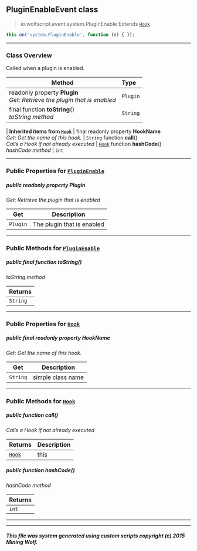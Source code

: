 ## PluginEnableEvent __class__

>io.wolfscript.event.system.PluginEnable
>Extends [`Hook`](../../hook/Hook.md)
``` javascript
this.on('system.PluginEnable', function (e) { });
```


---

### Class Overview

Called when a plugin is enabled.

Method | Type   
--- | :--- 
 readonly property __Plugin__ <br> _Get: Retrieve the plugin that is enabled_ | `Plugin`
final function __toString__() <br> _toString method_ | `String`
 |
__Inherited items from [`Hook`](../../hook/Hook.md)__ |
final readonly property __HookName__ <br> _Get: Get the name of this hook._ | `String`
 function __call__() <br> _Calls a Hook if not already executed_ | [`Hook`](../../hook/Hook.md)
 function __hashCode__() <br> _hashCode method_ | `int`





---


### Public Properties for [`PluginEnable`](PluginEnable.md)

##### <a id='plugin'></a>public  readonly property __Plugin__

_Get: Retrieve the plugin that is enabled_

Get | Description
--- | --- 
`Plugin` | The plugin that is enabled



---

### Public Methods for [`PluginEnable`](PluginEnable.md)

##### <a id='tostring'></a>public final function __toString__()

_toString method_

Returns | 
--- | 
`String` |


---

### Public Properties for [`Hook`](../../hook/Hook.md)

##### <a id='hookname'></a>public final readonly property __HookName__

_Get: Get the name of this hook._

Get | Description
--- | --- 
`String` | simple class name



---

### Public Methods for [`Hook`](../../hook/Hook.md)

##### <a id='call'></a>public  function __call__()

_Calls a Hook if not already executed_

Returns | Description
--- | --- 
[`Hook`](../../hook/Hook.md) | this


##### <a id='hashcode'></a>public  function __hashCode__()

_hashCode method_

Returns | 
--- | 
`int` |


---


---


##### This file was system generated using custom scripts copyright (c) 2015 Mining Wolf.
	

